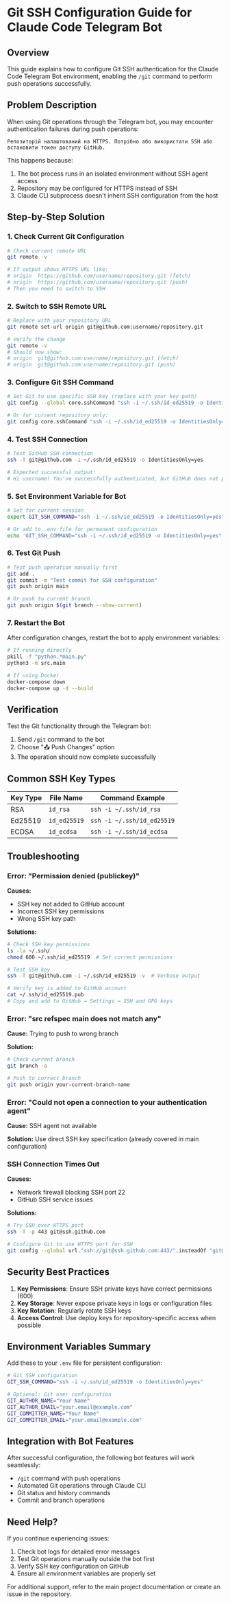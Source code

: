 # Git SSH Configuration Guide for Claude Code Telegram Bot

## Overview

This guide explains how to configure Git SSH authentication for the Claude Code Telegram Bot environment, enabling the `/git` command to perform push operations successfully.

## Problem Description

When using Git operations through the Telegram bot, you may encounter authentication failures during push operations:

```
Репозиторій налаштований на HTTPS. Потрібно або використати SSH або встановити токен доступу GitHub.
```

This happens because:
1. The bot process runs in an isolated environment without SSH agent access
2. Repository may be configured for HTTPS instead of SSH
3. Claude CLI subprocess doesn't inherit SSH configuration from the host

## Step-by-Step Solution

### 1. Check Current Git Configuration

```bash
# Check current remote URL
git remote -v

# If output shows HTTPS URL like:
# origin  https://github.com/username/repository.git (fetch)
# origin  https://github.com/username/repository.git (push)
# Then you need to switch to SSH
```

### 2. Switch to SSH Remote URL

```bash
# Replace with your repository URL
git remote set-url origin git@github.com:username/repository.git

# Verify the change
git remote -v
# Should now show:
# origin  git@github.com:username/repository.git (fetch)
# origin  git@github.com:username/repository.git (push)
```

### 3. Configure Git SSH Command

```bash
# Set Git to use specific SSH key (replace with your key path)
git config --global core.sshCommand "ssh -i ~/.ssh/id_ed25519 -o IdentitiesOnly=yes"

# Or for current repository only:
git config core.sshCommand "ssh -i ~/.ssh/id_ed25519 -o IdentitiesOnly=yes"
```

### 4. Test SSH Connection

```bash
# Test GitHub SSH connection
ssh -T git@github.com -i ~/.ssh/id_ed25519 -o IdentitiesOnly=yes

# Expected successful output:
# Hi username! You've successfully authenticated, but GitHub does not provide shell access.
```

### 5. Set Environment Variable for Bot

```bash
# Set for current session
export GIT_SSH_COMMAND="ssh -i ~/.ssh/id_ed25519 -o IdentitiesOnly=yes"

# Or add to .env file for permanent configuration
echo 'GIT_SSH_COMMAND="ssh -i ~/.ssh/id_ed25519 -o IdentitiesOnly=yes"' >> .env
```

### 6. Test Git Push

```bash
# Test push operation manually first
git add .
git commit -m "Test commit for SSH configuration"
git push origin main

# Or push to current branch
git push origin $(git branch --show-current)
```

### 7. Restart the Bot

After configuration changes, restart the bot to apply environment variables:

```bash
# If running directly
pkill -f "python.*main.py"
python3 -m src.main

# If using Docker
docker-compose down
docker-compose up -d --build
```

## Verification

Test the Git functionality through the Telegram bot:

1. Send `/git` command to the bot
2. Choose "📤 Push Changes" option
3. The operation should now complete successfully

## Common SSH Key Types

| Key Type | File Name | Command Example |
|----------|-----------|-----------------|
| RSA | `id_rsa` | `ssh -i ~/.ssh/id_rsa` |
| Ed25519 | `id_ed25519` | `ssh -i ~/.ssh/id_ed25519` |
| ECDSA | `id_ecdsa` | `ssh -i ~/.ssh/id_ecdsa` |

## Troubleshooting

### Error: "Permission denied (publickey)"

**Causes:**
- SSH key not added to GitHub account
- Incorrect SSH key permissions
- Wrong SSH key path

**Solutions:**
```bash
# Check SSH key permissions
ls -la ~/.ssh/
chmod 600 ~/.ssh/id_ed25519  # Set correct permissions

# Test SSH key
ssh -T git@github.com -i ~/.ssh/id_ed25519 -v  # Verbose output

# Verify key is added to GitHub account
cat ~/.ssh/id_ed25519.pub
# Copy and add to GitHub → Settings → SSH and GPG keys
```

### Error: "src refspec main does not match any"

**Cause:** Trying to push to wrong branch

**Solution:**
```bash
# Check current branch
git branch -a

# Push to correct branch
git push origin your-current-branch-name
```

### Error: "Could not open a connection to your authentication agent"

**Cause:** SSH agent not available

**Solution:** Use direct SSH key specification (already covered in main configuration)

### SSH Connection Times Out

**Causes:**
- Network firewall blocking SSH port 22
- GitHub SSH service issues

**Solutions:**
```bash
# Try SSH over HTTPS port
ssh -T -p 443 git@ssh.github.com

# Configure Git to use HTTPS port for SSH
git config --global url."ssh://git@ssh.github.com:443/".insteadOf "git@github.com:"
```

## Security Best Practices

1. **Key Permissions**: Ensure SSH private keys have correct permissions (600)
2. **Key Storage**: Never expose private keys in logs or configuration files
3. **Key Rotation**: Regularly rotate SSH keys
4. **Access Control**: Use deploy keys for repository-specific access when possible

## Environment Variables Summary

Add these to your `.env` file for persistent configuration:

```bash
# Git SSH configuration
GIT_SSH_COMMAND="ssh -i ~/.ssh/id_ed25519 -o IdentitiesOnly=yes"

# Optional: Git user configuration
GIT_AUTHOR_NAME="Your Name"
GIT_AUTHOR_EMAIL="your.email@example.com"
GIT_COMMITTER_NAME="Your Name"
GIT_COMMITTER_EMAIL="your.email@example.com"
```

## Integration with Bot Features

After successful configuration, the following bot features will work seamlessly:

- `/git` command with push operations
- Automated Git operations through Claude CLI
- Git status and history commands
- Commit and branch operations

## Need Help?

If you continue experiencing issues:

1. Check bot logs for detailed error messages
2. Test Git operations manually outside the bot first
3. Verify SSH key configuration on GitHub
4. Ensure all environment variables are properly set

For additional support, refer to the main project documentation or create an issue in the repository.